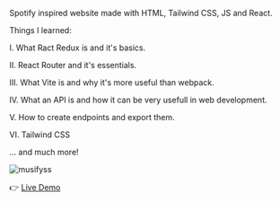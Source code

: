 Spotify inspired website made with HTML, Tailwind CSS, JS and React.

Things I learned:

I. What Ract Redux is and it's basics.

II. React Router and it's essentials.

III. What Vite is and why it's more useful than webpack.

IV. What an API is and how it can be very usefull in web development.

V. How to create endpoints and export them.

VI. Tailwind CSS 

... and much more!

![musifyss](https://user-images.githubusercontent.com/102544514/214060496-f5441642-48d1-45b7-b4ef-7087d5980fe4.png)

👉 <a link href = 'https://laurmusify.netlify.app' /> Live Demo </a>
